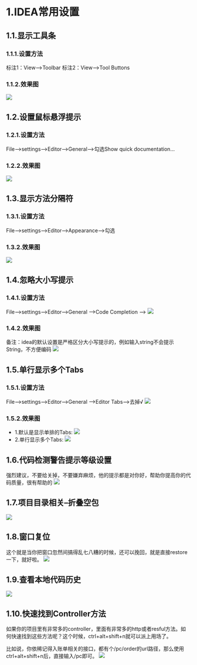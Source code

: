 # 1.IDEA常用设置

## 1.1.显示工具条
### 1.1.1.设置方法
标注1：View–>Toolbar
标注2：View–>Tool Buttons
### 1.1.2.效果图
![](/static/image/微信截图_20201224092117.png)

## 1.2.设置鼠标悬浮提示
### 1.2.1.设置方法
File–>settings–>Editor–>General–>勾选Show quick documentation…
### 1.2.2.效果图
![](/static/image/微信图片_20201224092211.jpg)

## 1.3.显示方法分隔符
### 1.3.1.设置方法
File–>settings–>Editor–>Appearance–>勾选
### 1.3.2.效果图
![](/static/image/微信图片_20201224092247.jpg)

## 1.4.忽略大小写提示
### 1.4.1.设置方法
File–>settings–>Editor–>General -->Code Completion -->
![](/static/image/微信图片_20201224092347.jpg)
### 1.4.2.效果图
备注：idea的默认设置是严格区分大小写提示的，例如输入string不会提示String，不方便编码
![](/static/image/微信图片_20201224092402.jpg)

## 1.5.单行显示多个Tabs
### 1.5.1.设置方法
File–>settings–>Editor–>General -->Editor Tabs–>去掉√
![](/static/image/微信图片_20201224092628.jpg)
### 1.5.2.效果图
* 1.默认是显示单排的Tabs:
![](/static/image/微信图片_20201224092648.jpg)
* 2.单行显示多个Tabs:
![](/static/image/微信图片_20201224092700.jpg)

## 1.6.代码检测警告提示等级设置
强烈建议，不要给关掉，不要嫌弃麻烦，他的提示都是对你好，帮助你提高你的代码质量，很有帮助的
![](/static/image/微信图片_20201224092931.jpg)

## 1.7.项目目录相关–折叠空包
![](/static/image/微信图片_20201224092947.jpg)

## 1.8.窗口复位
这个就是当你把窗口忽然间搞得乱七八糟的时候，还可以挽回，就是直接restore一下，就好啦。
![](/static/image/微信图片_20201224093008.jpg)

## 1.9.查看本地代码历史
![](/static/image/微信图片_20201224093048.jpg)

## 1.10.快速找到Controller方法
如果你的项目里有非常多的controller，里面有非常多的http或者resful方法。如何快速找到这些方法呢？这个时候，ctrl+alt+shift+n就可以派上用场了。

比如说，你依稀记得入账单相关的接口，都有个/pc/order的url路径，那么使用ctrl+alt+shift+n后，直接输入/pc即可。
![](/static/image/微信截图_20201224093218.png)
